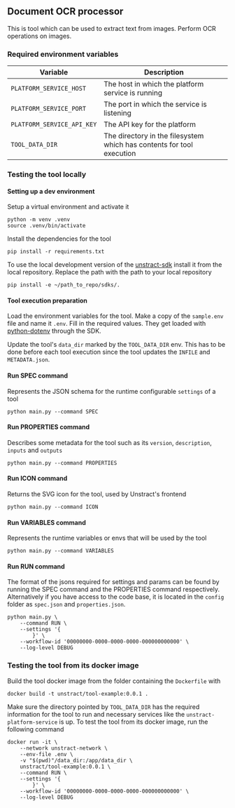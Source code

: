 ## Document OCR processor

This is tool which can be used to extract text from images. Perform OCR operations on images.

### Required environment variables

| Variable                   | Description                                                           |
| -------------------------- | --------------------------------------------------------------------- |
| `PLATFORM_SERVICE_HOST`    | The host in which the platform service is running                     |
| `PLATFORM_SERVICE_PORT`    | The port in which the service is listening                            |
| `PLATFORM_SERVICE_API_KEY` | The API key for the platform                                          |
| `TOOL_DATA_DIR`            | The directory in the filesystem which has contents for tool execution |

### Testing the tool locally

#### Setting up a dev environment
Setup a virtual environment and activate it

```commandline
python -m venv .venv
source .venv/bin/activate
```

Install the dependencies for the tool

```commandline
pip install -r requirements.txt
```

To use the local development version of the [unstract-sdk](https://pypi.org/project/unstract-sdk/) install it from the local repository.
Replace the path with the path to your local repository

```commandline
pip install -e ~/path_to_repo/sdks/.
```

#### Tool execution preparation

Load the environment variables for the tool.
Make a copy of the `sample.env` file and name it `.env`. Fill in the required values.
They get loaded with [python-dotenv](https://pypi.org/project/python-dotenv/) through the SDK.

Update the tool's `data_dir` marked by the `TOOL_DATA_DIR` env. This has to be done before each tool execution since the tool updates the `INFILE` and `METADATA.json`.

#### Run SPEC command

Represents the JSON schema for the runtime configurable `settings` of a tool
```commandline
python main.py --command SPEC
```

#### Run PROPERTIES command

Describes some metadata for the tool such as its `version`, `description`, `inputs` and `outputs`
```commandline
python main.py --command PROPERTIES
```

#### Run ICON command

Returns the SVG icon for the tool, used by Unstract's frontend
```commandline
python main.py --command ICON
```

#### Run VARIABLES command

Represents the runtime variables or envs that will be used by the tool
```commandline
python main.py --command VARIABLES
```

#### Run RUN command

The format of the jsons required for settings and params can be found by running the SPEC command and the PROPERTIES
command respectively. Alternatively if you have access to the code base, it is located in the `config` folder
as `spec.json` and `properties.json`.


```commandline
python main.py \
    --command RUN \
    --settings '{
        }' \
    --workflow-id '00000000-0000-0000-0000-000000000000' \
    --log-level DEBUG

```
### Testing the tool from its docker image

Build the tool docker image from the folder containing the `Dockerfile` with
```commandline
docker build -t unstract/tool-example:0.0.1 .
```

Make sure the directory pointed by `TOOL_DATA_DIR` has the required information for the tool to run and 
necessary services like the `unstract-platform-service` is up.
To test the tool from its docker image, run the following command

```commandline
docker run -it \
    --network unstract-network \
    --env-file .env \
    -v "$(pwd)"/data_dir:/app/data_dir \
    unstract/tool-example:0.0.1 \
    --command RUN \
    --settings '{
        }' \
    --workflow-id '00000000-0000-0000-0000-000000000000' \
    --log-level DEBUG

```
